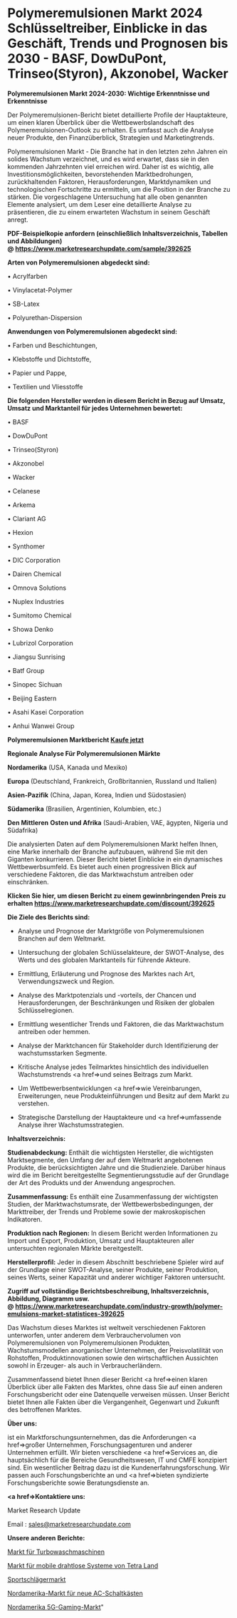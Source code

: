 # Polymeremulsionen Markt 2024 Schlüsseltreiber, Einblicke in das Geschäft, Trends und Prognosen bis 2030 - BASF, DowDuPont, Trinseo(Styron), Akzonobel, Wacker

<strong>Polymeremulsionen Markt 2024-2030: Wichtige Erkenntnisse und Erkenntnisse</strong>

Der Polymeremulsionen-Bericht bietet detaillierte Profile der Hauptakteure, um einen klaren Überblick über die Wettbewerbslandschaft des Polymeremulsionen-Outlook zu erhalten. Es umfasst auch die Analyse neuer Produkte, den Finanzüberblick, Strategien und Marketingtrends.

Polymeremulsionen Markt - Die Branche hat in den letzten zehn Jahren ein solides Wachstum verzeichnet, und es wird erwartet, dass sie in den kommenden Jahrzehnten viel erreichen wird. Daher ist es wichtig, alle Investitionsmöglichkeiten, bevorstehenden Marktbedrohungen, zurückhaltenden Faktoren, Herausforderungen, Marktdynamiken und technologischen Fortschritte zu ermitteln, um die Position in der Branche zu stärken. Die vorgeschlagene Untersuchung hat alle oben genannten Elemente analysiert, um dem Leser eine detaillierte Analyse zu präsentieren, die zu einem erwarteten Wachstum in seinem Geschäft anregt.

<strong><b>PDF-Beispielkopie anfordern (einschließlich Inhaltsverzeichnis, Tabellen und Abbildungen) @ </b></strong><strong><a href=https://www.marketresearchupdate.com/sample/392625><strong>https://www.marketresearchupdate.com/sample/392625</u></a></strong></strong>

<strong>Arten von Polymeremulsionen abgedeckt sind:</strong>

• Acrylfarben

• Vinylacetat-Polymer

• SB-Latex

• Polyurethan-Dispersion

<strong>Anwendungen von Polymeremulsionen abgedeckt sind:</strong>

• Farben und Beschichtungen,

• Klebstoffe und Dichtstoffe,

• Papier und Pappe,

• Textilien und Vliesstoffe

<strong>Die folgenden Hersteller werden in diesem Bericht in Bezug auf Umsatz, Umsatz und Marktanteil für jedes Unternehmen bewertet:</strong>

• BASF

• DowDuPont

• Trinseo(Styron)

• Akzonobel

• Wacker

• Celanese

• Arkema

• Clariant AG

• Hexion

• Synthomer

• DIC Corporation

• Dairen Chemical

• Omnova Solutions

• Nuplex Industries

• Sumitomo Chemical

• Showa Denko

• Lubrizol Corporation

• Jiangsu Sunrising

• Batf Group

• Sinopec Sichuan

• Beijing Eastern

• Asahi Kasei Corporation

• Anhui Wanwei Group

<strong>Polymeremulsionen Marktbericht <a href=https://www.marketresearchupdate.com/buynow/392625>Kaufe jetzt</a></strong>

<strong>Regionale Analyse Für Polymeremulsionen Märkte</strong>

<strong>Nordamerika</strong> (USA, Kanada und Mexiko)

<strong>Europa</strong> (Deutschland, Frankreich, Großbritannien, Russland und Italien)

<strong>Asien-Pazifik</strong> (China, Japan, Korea, Indien und Südostasien)

<strong>Südamerika</strong> (Brasilien, Argentinien, Kolumbien, etc.)

<strong>Den Mittleren</strong> <strong>Osten und Afrika</strong> (Saudi-Arabien, VAE, ägypten, Nigeria und Südafrika)

Die analysierten Daten auf dem Polymeremulsionen Markt helfen Ihnen, eine Marke innerhalb der Branche aufzubauen, während Sie mit den Giganten konkurrieren. Dieser Bericht bietet Einblicke in ein dynamisches Wettbewerbsumfeld. Es bietet auch einen progressiven Blick auf verschiedene Faktoren, die das Marktwachstum antreiben oder einschränken.

<strong>Klicken Sie hier, um diesen Bericht zu einem gewinnbringenden Preis zu erhalten
</strong><strong><a href=https://www.marketresearchupdate.com/discount/392625>https://www.marketresearchupdate.com/discount/392625</b></u></strong></a>

<strong>Die Ziele des Berichts sind:</strong>

- Analyse und Prognose der Marktgröße von Polymeremulsionen Branchen auf dem Weltmarkt.

- Untersuchung der globalen Schlüsselakteure, der SWOT-Analyse, des Werts und des globalen Marktanteils für führende Akteure.

- Ermittlung, Erläuterung und Prognose des Marktes nach Art, Verwendungszweck und Region.

- Analyse des Marktpotenzials und -vorteils, der Chancen und Herausforderungen, der Beschränkungen und Risiken der globalen Schlüsselregionen.

- Ermittlung wesentlicher Trends und Faktoren, die das Marktwachstum antreiben oder hemmen.

- Analyse der Marktchancen für Stakeholder durch Identifizierung der wachstumsstarken Segmente.

- Kritische Analyse jedes Teilmarktes hinsichtlich des individuellen Wachstumstrends <a href=>und</a> seines Beitrags zum Markt.

- Um Wettbewerbsentwicklungen <a href=>wie</a> Vereinbarungen, Erweiterungen, neue Produkteinführungen und Besitz auf dem Markt zu verstehen.

- Strategische Darstellung der Hauptakteure und <a href=>umfas</a>sende Analyse ihrer Wachstumsstrategien.

<strong>Inhaltsverzeichnis:</strong>

<strong>Studienabdeckung:</strong> Enthält die wichtigsten Hersteller, die wichtigsten Marktsegmente, den Umfang der auf dem Weltmarkt angebotenen Produkte, die berücksichtigten Jahre und die Studienziele. Darüber hinaus wird die im Bericht bereitgestellte Segmentierungsstudie auf der Grundlage der Art des Produkts und der Anwendung angesprochen.

<strong>Zusammenfassung:</strong> Es enthält eine Zusammenfassung der wichtigsten Studien, der Marktwachstumsrate, der Wettbewerbsbedingungen, der Markttreiber, der Trends und Probleme sowie der makroskopischen Indikatoren.

<strong>Produktion nach Regionen:</strong> In diesem Bericht werden Informationen zu Import und Export, Produktion, Umsatz und Hauptakteuren aller untersuchten regionalen Märkte bereitgestellt.

<strong>Herstellerprofil:</strong> Jeder in diesem Abschnitt beschriebene Spieler wird auf der Grundlage einer SWOT-Analyse, seiner Produkte, seiner Produktion, seines Werts, seiner Kapazität und anderer wichtiger Faktoren untersucht.

<strong><b>Zugriff auf vollständige Berichtsbeschreibung, Inhaltsverzeichnis, Abbildung, Diagramm usw. @ </b></strong><strong><a href=https://www.marketresearchupdate.com/industry-growth/polymer-emulsions-market-statistices-392625>https://www.marketresearchupdate.com/industry-growth/polymer-emulsions-market-statistices-392625</a></strong>

Das Wachstum dieses Marktes ist weltweit verschiedenen Faktoren unterworfen, unter anderem dem Verbrauchervolumen von Polymeremulsionen von Polymeremulsionen Produkten, Wachstumsmodellen anorganischer Unternehmen, der Preisvolatilität von Rohstoffen, Produktinnovationen sowie den wirtschaftlichen Aussichten sowohl in Erzeuger- als auch in Verbraucherländern.

Zusammenfassend bietet Ihnen dieser Bericht <a href=>einen</a> klaren Überblick über alle Fakten des Marktes, ohne dass Sie auf einen anderen Forschungsbericht oder eine Datenquelle verweisen müssen. Unser Bericht bietet Ihnen alle Fakten über die Vergangenheit, Gegenwart und Zukunft des betroffenen Marktes.

<strong>Über uns:</strong>

 ist ein Marktforschungsunternehmen, das die Anforderungen <a href=>großer</a> Unternehmen, Forschungsagenturen und anderer Unternehmen erfüllt. Wir bieten verschiedene <a href=>Services</a> an, die hauptsächlich für die Bereiche Gesundheitswesen, IT und CMFE konzipiert sind. Ein wesentlicher Beitrag dazu ist die Kundenerfahrungsforschung. Wir passen auch Forschungsberichte an und <a href=>bieten</a> syndizierte Forschungsberichte sowie Beratungsdienste an.

<strong><a href=>Kontaktiere uns:</a></strong>

Market Research Update

Email : sales@marketresearchupdate.com

<strong>Unsere anderen Berichte:</strong>

<a href=https://www.linkedin.com/pulse/turbo-washing-machine-market-witness-huge-growth-2029>Markt für Turbowaschmaschinen</a>

<a href=https://www.linkedin.com/pulse/tetra-land-mobile-wireless-system-market-sizing-up-anticipating>Markt für mobile drahtlose Systeme von Tetra Land</a>

<a href=https://www.linkedin.com/pulse/sports-racket-market-outlooks-2023-size-shares>Sportschlägermarkt</a>

<a href=https://www.linkedin.com/pulse/north-america-new-ac-switch-box-market-demand>Nordamerika-Markt für neue AC-Schaltkästen</a>

<a href=https://www.linkedin.com/pulse/north-america-5g-gaming-market-2023-global-qtyuf/>Nordamerika 5G-Gaming-Markt</a>"
